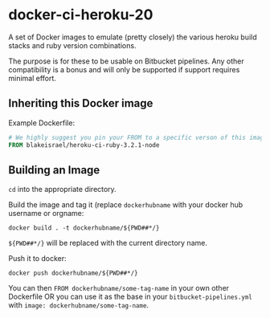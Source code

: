 # docker-ci-heroku-20

A set of Docker images to emulate (pretty closely) the various heroku build stacks and ruby version combinations.

The purpose is for these to be usable on Bitbucket pipelines. Any other compatibility is a bonus and will only be supported
if support requires minimal effort.

## Inheriting this Docker image

Example Dockerfile:

```Dockerfile
# We highly suggest you pin your FROM to a specific verson of this image
FROM blakeisrael/heroku-ci-ruby-3.2.1-node
```

## Building an Image

`cd` into the appropriate directory.

Build the image and tag it (replace `dockerhubname` with your docker hub username or orgname:

`docker build . -t dockerhubname/${PWD##*/}`

`${PWD##*/}` will be replaced with the current directory name.

Push it to docker:

`docker push dockerhubname/${PWD##*/}`

You can then `FROM dockerhubname/some-tag-name` in your own other Dockerfile OR
you can use it as the base in your `bitbucket-pipelines.yml` with `image: dockerhubname/some-tag-name`.

